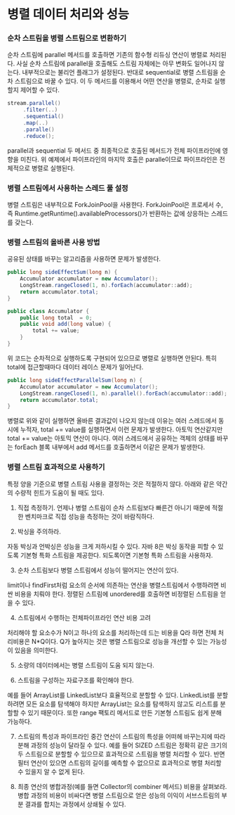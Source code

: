 # 병렬 데이터 처리와 성능
### 순차 스트림을 병렬 스트림으로 변환하기

순차 스트림에 parallel 메서드를 호출하면 기존의 함수형 리듀싱 연산이 병렬로 처리된다.
사실 순차 스트림에 parallel을 호출해도 스트림 자체에는 아무 변화도 일어나지 않는다. 
내부적으로는 불리언 플래그가 설정된다. 반대로 sequential로 병렬 스트림을 순차 스트림으로 
바꿀 수 있다. 이 두 메서드를 이용해서 어떤 연산을 병렬로, 순차로 실행할지 제어할 수 있다.
```java
stream.parallel()
     .filter(..)
     .sequential()
     .map(..)
     .paralle()
     .reduce();
```
parallel과 sequential 두 메서드 중 최종적으로 호출된 메서드가 전체 파이프라인에 영향을 미친다.
위 예제에서 파이프라인의 마지막 호출은 paralle이므로 파이프라인은 전체적으로 병렬로 실행된다.


### 병렬 스트림에서 사용하는 스레드 풀 설정

병렬 스트림은 내부적으로 ForkJoinPool을 사용한다. ForkJoinPool은 프로세서 수, 즉 Runtime.getRuntime().availableProcessors()가
반환하는 값에 상응하는 스레드를 갖는다.

### 병렬 스트림의 올바른 사용 방법

공유된 상태를 바꾸는 알고리즘을 사용하면 문제가 발생한다.

```java
public long sideEffectSum(long n) {
    Accumulator accumulator = new Accumulator();
    LongStream.rangeClosed(1, n).forEach(accumulator::add);
    return accumulator.total;
}

public class Accumulator {
    public long total  = 0;
    public void add(long value) {
        total += value;
    }
}
```

위 코드는 순차적으로 실행하도록 구현되어 있으므로 병렬로 실행하면 안된다. 특히 total에 
접근할때마다 데이터 레이스 문제가 일어난다.

```java
public long sideEffectParallelSum(long n) {
    Accumulator accumulator = new Accumulator();
    LongStream.rangeClosed(1, n).parallel().forEach(accumulator::add);
    return accumulator.total;
}
```

병렬로 위와 같이 실행하면 올바른 결과값이 나오지 않는데 이유는 여러 스레드에서 동시에 누적자, 
total += value를 실행하면서 이런 문제가 발생한다. 아토믹 연산같지만 total += value는 아토믹
연산이 아니다. 여러 스레드에서 공유하는 객체의 상태를 바꾸는 forEach 블록 내부에서 add 메서드를
호출하면서 이같은 문제가 발생한다.

### 병렬 스트림 효과적으로 사용하기

특정 양을 기준으로 병렬 스트림 사용을 결정하는 것은 적절하지 않다. 아래와 같은 약간의 수량적 힌트가 도움이 될 때도 있다.

1) 직접 측정하기. 언제나 병렬 스트림이 순차 스트림보다 빠른건 아니기 때문에 적절한 벤치마크로 직접
성능을 측정하는 것이 바람직하다.

2) 박싱을 주의하라.

자동 박싱과 언박싱은 성능을 크게 저하시킬 수 있다. 자바 8은 박싱 동작을 피할 수 있도록 기본형 특화 스트림을 제공한다.
되도록이면 기본형 특화 스트림을 사용하자.

3) 순차 스트림보다 병렬 스트림에서 성능이 떨어지는 연산이 있다.

limit이나 findFirst처럼 요소의 순서에 의존하는 연산을 병렬스트림에서 수행하려면 비싼 비용을 치뤄야 한다.
정렬된 스트림에 unordered를 호출하면 비정렬된 스트림을 얻을 수 있다.

4) 스트림에서 수행하는 전체파이프라인 연산 비용 고려

처리해야 할 요소수가 N이고 하나의 요소를 처리하는데 드는 비용을 Q라 하면 전체 처리비용은 N*Q이다.
Q가 높아지는 것은 병렬 스트림으로 성능을 개선할 수 있는 가능성이 있음을 의미한다.

5) 소량의 데이터에서는 병렬 스트림이 도움 되지 않는다.

6) 스트림을 구성하는 자료구조를 확인해야 한다.

예를 들어 ArrayList를 LinkedList보다 효율적으로 분할할 수 있다. LinkedList를 분할하려면
모든 요소를 탐색해야 하지만 ArrayList는 요소를 탐색하지 않고도 리스트를 분할할 수 있기 때문이다.
또한 range 팩토리 메서드로 만든 기본형 스트림도 쉽게 분해 가능하다.

7) 스트림의 특성과 파이프라인 중간 연산이 스트림의 특성을 어떠헤 바꾸는지에 따라 분해 과정의 성능이
달라질 수 있다. 예를 들어 SIZED 스트림은 정확히 같은 크기의 두 스트림으로 분할할 수 있으므로 효과적으로
스트림을 병렬 처리할 수 있다. 반면 필터 연산이 있으면 스트림의 길이를 예측할 수 없으므로
효과적으로 병렬 처리할 수 있을지 알 수 없게 된다.

8) 최종 연산의 병합과정(예를 들면 Collector의 combiner 메서드) 비용을 살펴보라. 병합 과정의
비용이 비싸다면 병렬 스트림으로 얻은 성능의 이익이 서브스트림의 부분 결과를 합치는 과정에서
상쇄될 수 있다.  

